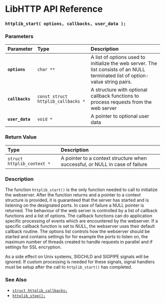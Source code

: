 # LibHTTP API Reference

### `httplib_start( options, callbacks, user_data );`

### Parameters

| Parameter | Type | Description |
| :--- | :--- | :--- |
|**`options`**|`char **`| A list of options used to initialize the web server. The list consists of an NULL terminated list of option-value string pairs. |
|**`callbacks`**|`const struct httplib_callbacks *`| A structure with optional callback functions to process requests from the web server |
|**`user_data`**|`void *`| A pointer to optional user data |

### Return Value

| Type | Description |
| :--- | :--- |
|`struct httplib_context *`| A pointer to a context structure when successful, or NULL in case of failure |

### Description

The function `httplib_start()` is the only function needed to call to initialize the webserver. After the function returns and a pointer to a context structure is provided, it is guaranteed that the server has started and is listening on the designated ports. In case of failure a NULL pointer is returned.  The behaviour of the web server is controlled by a list of callback functions and a list of options.  The callback functions can do application specific processing of events which are encountered by the webserver. If a specific callback function is set to NULL, the webserver uses their default callback routine. The options list controls how the webserver should be started and contains settings for for example the ports to listen on, the maximum number of threads created to handle requests in parallel and if settings for SSL encryption.

As a side effect on Unix systems, SIGCHLD and SIGPIPE signals will be ignored. If custom processing is needed for these signals, signal handlers must be setup after the call to `httplib_start()` has completed.

### See Also

* [`struct httplib_callbacks;`](httplib_callbacks.md)
* [`httplib_stop();`](httplib_stop.md)
